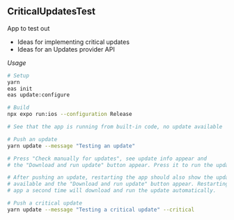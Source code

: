 ## CriticalUpdatesTest

App to test out

- Ideas for implementing critical updates
- Ideas for an Updates provider API

_Usage_

```bash
# Setup
yarn
eas init
eas update:configure

# Build
npx expo run:ios --configuration Release

# See that the app is running from built-in code, no update available

# Push an update
yarn update --message "Testing an update"

# Press "Check manually for updates", see update info appear and
# the "Download and run update" button appear. Press it to run the update.

# After pushing an update, restarting the app should also show the update
# available and the "Download and run update" button appear. Restarting the
# app a second time will download and run the update automatically.

# Push a critical update
yarn update --message "Testing a critical update" --critical
```
